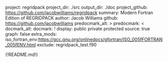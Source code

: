 project: regridpack
project_dir: ./src
output_dir: ./doc
project_github: https://github.com/jacobwilliams/regridpack
summary: Modern Fortran Edition of REGRIDPACK
author: Jacob Williams
github: https://github.com/jacobwilliams
predocmark_alt: >
predocmark: <
docmark_alt:
docmark: !
display: public
         private
         protected
source: true
graph: false
extra_mods: iso_fortran_env:https://gcc.gnu.org/onlinedocs/gfortran/ISO_005fFORTRAN_005fENV.html
exclude: regridpack_test.f90

{!README.md!}
